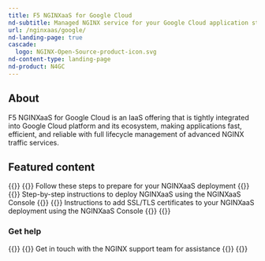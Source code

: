 ```yaml
---
title: F5 NGINXaaS for Google Cloud
nd-subtitle: Managed NGINX service for your Google Cloud application stack
url: /nginxaas/google/
nd-landing-page: true
cascade:
  logo: NGINX-Open-Source-product-icon.svg
nd-content-type: landing-page
nd-product: N4GC
---
```


## About

F5 NGINXaaS for Google Cloud is an IaaS offering that is tightly integrated
into Google Cloud platform and its ecosystem, making applications fast, efficient,
and reliable with full lifecycle management of advanced NGINX traffic services.

## Featured content

{{<card-section showAsCards="true" isFeaturedSection="true">}}
  {{<card title="Prerequisites" titleUrl="/nginxaas/google/getting-started/prerequisites/" icon="power">}}
    Follow these steps to prepare for your NGINXaaS deployment
  {{</card>}}
  {{<card title="Create a deployment" titleUrl="/nginxaas/google/getting-started/create-deployment/deploy-console/" icon="cloud-upload">}}
    Step-by-step instructions to deploy NGINXaaS using the NGINXaaS Console
  {{</card>}}
  {{<card title="Add certificates" titleUrl="/nginxaas/google/getting-started/ssl-tls-certificates/ssl-tls-certificates-console/" icon="lock">}}
    Instructions to add SSL/TLS certificates to your NGINXaaS deployment using the NGINXaaS Console
  {{</card>}}
{{</card-section>}}

### Get help


{{<card-section showAsCards="true" >}}
  {{<card title="Get help" titleUrl="/nginxaas/google/get-help/" icon="wallet">}}
    Get in touch with the NGINX support team for assistance
  {{</card>}}
{{</card-section>}}
